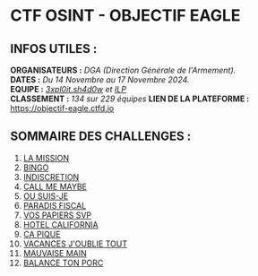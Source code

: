 # CTF OSINT - OBJECTIF EAGLE

## INFOS UTILES :

**ORGANISATEURS :** *DGA (Direction Générale de l'Armement).*  
**DATES :** *Du 14 Novembre au 17 Novembre 2024.*  
**EQUIPE :** *[3xpl0it.sh4d0w](https://github.com/3xpl0it-sh4d0w) et [ILP](https://github.com/ILPlais)*  
**CLASSEMENT :** *134 sur 229 équipes*
**LIEN DE LA PLATEFORME :** https://objectif-eagle.ctfd.io

## SOMMAIRE DES CHALLENGES :

1. [LA MISSION](./Challenges/01_La_Mission/)
2. [BINGO](./Challenges/02_Bingo/)
3. [INDISCRETION](./Challenges/03_Indiscretion/)
4. [CALL ME MAYBE](./Challenges/04_Call_Me_Maybe/)
5. [OU SUIS-JE](./Challenges/05_Ou_Suis_Je/)
6. [PARADIS FISCAL](./Challenges/06_Paradis_Fiscal/)
7. [VOS PAPIERS SVP](./Challenges/07_Vos_Papier_Svp/)
8. [HOTEL CALIFORNIA](./Challenges/08_Hotel_California/)
9. [CA PIQUE](./Challenges/09_Ca_Pique/)
10. [VACANCES J'OUBLIE TOUT](./Challenges/10_Vacances_J_Oublie_Tout/)
11. [MAUVAISE MAIN](./Challenges/11_Mauvaise_Main/)
12. [BALANCE TON PORC](./Challenges/12_Balance_Ton_Porc/) 
